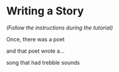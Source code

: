 # Writing a Story

 _(Follow the instructions during the tutorial)_
 
Once, there was a poet

and that poet wrote a...

song that had trebble sounds
